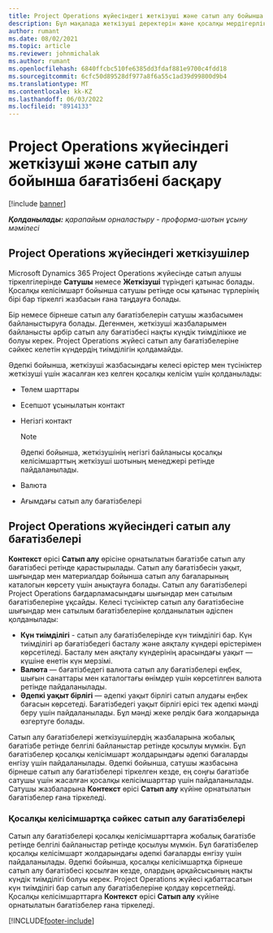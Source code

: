 ```yaml
---
title: Project Operations жүйесіндегі жеткізуші және сатып алу бойынша бағатізбені басқару
description: Бұл мақалада жеткізуші деректерін және қосалқы мердігерлікке арналған сатып алу баға тізімдерін жасауға және қолдауға көмектесетін ақпарат берілген.
author: rumant
ms.date: 08/02/2021
ms.topic: article
ms.reviewer: johnmichalak
ms.author: rumant
ms.openlocfilehash: 6840ffcbc510fe6385dd3fdaf881e9700c4fdd18
ms.sourcegitcommit: 6cfc50d89528df977a8f6a55c1ad39d99800d9b4
ms.translationtype: MT
ms.contentlocale: kk-KZ
ms.lasthandoff: 06/03/2022
ms.locfileid: "8914133"
---
```

# <a name="vendor-and-purchase-price-list-management-in-project-operations"></a>Project Operations жүйесіндегі жеткізуші және сатып алу бойынша бағатізбені басқару

[!include [banner](../../includes/dataverse-preview.md)]

_**Қолданылады:** қарапайым орналастыру - проформа-шотын ұсыну мәмілесі_

## <a name="vendors-in-project-operations"></a>Project Operations жүйесіндегі жеткізушілер

Microsoft Dynamics 365 Project Operations жүйесінде сатып алушы тіркелгілерінде **Сатушы** немесе **Жеткізуші** түріндегі қатынас болады. Қосалқы келісімшарт бойынша сатушы ретінде осы қатынас түрлерінің бірі бар тіркелгі жазбасын ғана таңдауға болады.

Бір немесе бірнеше сатып алу бағатізбелерін сатушы жазбасымен байланыстыруға болады. Дегенмен, жеткізуші жазбаларымен байланысты әрбір сатып алу бағатізбесі нақты күндік тиімділікке ие болуы керек. Project Operations жүйесі сатып алу бағатізбелеріне сәйкес келетін күндердің тиімділігін қолдамайды.

Әдепкі бойынша, жеткізуші жазбасындағы келесі өрістер мен түсініктер жеткізуші үшін жасалған кез келген қосалқы келісім үшін қолданылады:

- Төлем шарттары
- Есепшот ұсынылатын контакт
- Негізгі контакт

    > [!NOTE]
    > Әдепкі бойынша, жеткізушінің негізгі байланысы қосалқы келісімшарттың жеткізуші шотының менеджері ретінде пайдаланылады.

- Валюта
- Ағымдағы сатып алу бағатізбелері

## <a name="purchase-price-lists-in-project-operations"></a>Project Operations жүйесіндегі сатып алу бағатізбелері

**Контекст** өрісі **Сатып алу** өрісіне орнатылатын бағатізбе сатып алу бағатізбесі ретінде қарастырылады. Сатып алу бағатізбесін уақыт, шығындар мен материалдар бойынша сатып алу бағаларының каталогын көрсету үшін анықтауға болады. Сатып алу бағатізбелері Project Operations бағдарламасындағы шығындар мен сатылым бағатізбелеріне ұқсайды. Келесі түсініктер сатып алу бағатізбесіне шығындар мен сатылым бағатізбелеріне қолданылатын әдіспен қолданылады:

- **Күн тиімділігі** - сатып алу бағатізбелерінде күн тиімділігі бар. Күн тиімділігі әр бағатізбедегі басталу және аяқталу күндері өрістерімен көрсетіледі. Басталу мен аяқталу күндерінің арасындағы уақыт — күшіне енетін күн мерзімі.
- **Валюта** — бағатізбедегі валюта сатып алу бағатізбелері еңбек, шығын санаттары мен каталогтағы өнімдер үшін көрсетілген валюта ретінде пайдаланылады.
- **Әдепкі уақыт бірлігі** — әдепкі уақыт бірлігі сатып алудағы еңбек бағасын көрсетеді. Бағатізбедегі уақыт бірлігі өрісі тек әдепкі мәнді беру үшін пайдаланылады. Бұл мәнді жеке рөлдік баға жолдарында өзгертуге болады.

Сатып алу бағатізбелері жеткізушілердің жазбаларына жобалық бағатізбе ретінде белгілі байланыстар ретінде қосылуы мүмкін. Бұл бағатізбелер қосалқы келісімшарт жолдарындағы әдепкі бағаларды енгізу үшін пайдаланылады. Әдепкі бойынша, сатушы жазбасына бірнеше сатып алу бағатізбелері тіркелген кезде, ең соңғы бағатізбе сатушы үшін жасалған қосалқы келісімшарттар үшін пайдаланылады. Сатушы жазбаларына **Контекст** өрісі **Сатып алу** күйіне орнатылатын бағатізбелер ғана тіркеледі.

### <a name="subcontract-specific-purchase-price-lists"></a>Қосалқы келісімшартқа сәйкес сатып алу бағатізбелері

Сатып алу бағатізбелері қосалқы келісімшарттарға жобалық бағатізбе ретінде белгілі байланыстар ретінде қосылуы мүмкін. Бұл бағатізбелер қосалқы келісімшарт жолдарындағы әдепкі бағаларды енгізу үшін пайдаланылады. Әдепкі бойынша, қосалқы келісімшартқа бірнеше сатып алу бағатізбесі қосылған кезде, олардың әрқайсысының нақты күндік тиімділігі болуы керек. Project Operations жүйесі қабаттасатын күн тиімділігі бар сатып алу бағатізбелеріне қолдау көрсетпейді. Қосалқы келісімшарттарға **Контекст** өрісі **Сатып алу** күйіне орнатылатын бағатізбелер ғана тіркеледі.

[!INCLUDE[footer-include](../../includes/footer-banner.md)]
